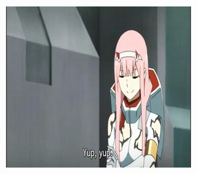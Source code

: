 <p align="center">
  <img src="https://github.com/mesiriak/mesiriak/blob/main/02.gif" alt="animated" width="840" height="440"/>
</p>
